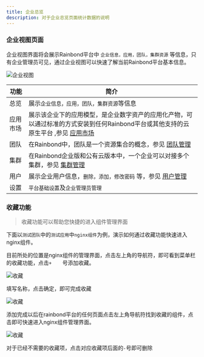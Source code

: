 ```yaml
---
title: 企业总览
description: 对于企业总览页面统计数据的说明
---
```


### 企业视图页面


企业视图界面将会展示Rainbond平台中 `企业信息，应用，团队，集群资源` 等信息，只有企业管理员可见，通过企业视图可以快速了解当前Rainbond平台基本信息。

![企业视图](https://grstatic.oss-cn-shanghai.aliyuncs.com/images/docs/5.2/user-manual/enterprise/dashboad/Enterprise-view.png)

|功能|简介|
| ---- | --- |
|总览|展示`企业信息，应用，团队，集群资源`等信息|
|应用市场|展示该企业下的应用模型，是企业数字资产的应用化产物，可以通过标准的方式安装到任何Rainbond平台或其他支持的云原生平台 ,参见 [应用市场](../../enterprise-manager/enterprise/appcenter/desc/) |
|团队|在Rainbond中，团队是一个资源集合的概念，参见 [团队管理](../../enterprise-manager/enterprise/teams/create-team/) |
|集群|在Rainbond企业版和公有云版本中，一个企业可以对接多个集群，参见 [集群管理](../../user-manual/component-op/basic-operation)|
|用户|展示企业用户信息，`删除，添加，修改密码` 等，参见 [用户管理](../../enterprise-manager/user-registration-login/user-register/)|
|设置|`平台基础设置`及`企业管理员管理`|

### 收藏功能

> 收藏功能可以帮助您快捷的进入组件管理界面

下面以`测试团队`中的`测试应用`中`nginx组件`为例，演示如何通过收藏功能快速进入nginx组件。

目前所处的位置是nginx组件的管理界面，点击左上角的导航符，即可看到菜单栏的收藏功能，点击`+	`号添加收藏。

![收藏](https://grstatic.oss-cn-shanghai.aliyuncs.com/images/docs/5.2/user-manual/enterprise/dashboad/Collection.png)

填写名称，点击确定，即可完成收藏

![收藏](https://grstatic.oss-cn-shanghai.aliyuncs.com/images/docs/5.2/user-manual/enterprise/dashboad/Collection%20information.png)

添加完成以后在rainbond平台的任何页面点击左上角导航符找到收藏的组件，点击即可快速进入nginx组件管理界面。

![收藏](https://grstatic.oss-cn-shanghai.aliyuncs.com/images/docs/5.2/user-manual/enterprise/dashboad/successful.png)

对于已经不需要的收藏项，点击对应收藏项后面的`-`号即可删除
